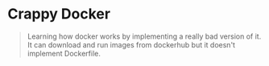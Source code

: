 # Crappy Docker

> Learning how docker works by implementing a really bad version of it.
> It can download and run images from dockerhub but it doesn't implement Dockerfile.
